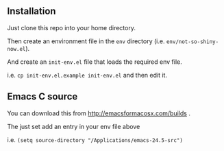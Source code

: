 ## Installation

Just clone this repo into your home directory.

Then create an environment file in the `env` directory (i.e. `env/not-so-shiny-now.el`).

And create an `init-env.el` file that loads the required env file.

i.e. `cp init-env.el.example init-env.el` and then edit it.

## Emacs C source

You can download this from http://emacsformacosx.com/builds .

The just set add an entry in your env file above

i.e. `(setq source-directory "/Applications/emacs-24.5-src")`
